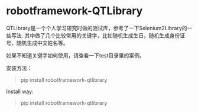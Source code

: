 robotframework-QTLibrary
========================

QTLibrary是一个个人学习研究时做的测试库，参考了一下Selenium2Library的一些写法.
其中做了几个比较常用的关键字，比如随机生成生日，随机生成身份证号，随机生成中文姓名等。

如果不知道关键字如何使用，请查看一下test目录里的案例。

安装方法：

>pip install robotframework-qtlibrary

Install way:

>pip install robotframework-qtlibrary

